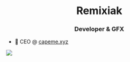 <h1 align="center">Remixiak</h1>
<h3 align="center">Developer & GFX</h3>

- 🌱 CEO @ [capeme.xyz](https://capeme.xyz)

![](https://komarev.com/ghpvc/?username=thatRemixiak&color=blueviolet&style=flat-square&label=Profile+views+(09.08.2021)+:D)
